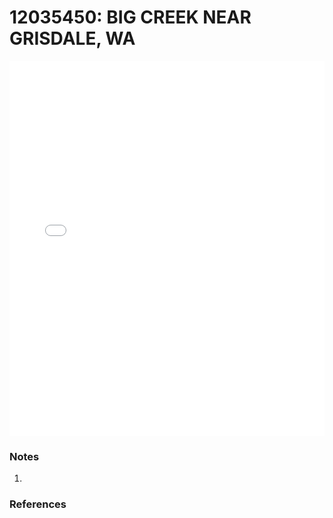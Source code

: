 # 12035450: BIG CREEK NEAR GRISDALE, WA

<iframe src="/distribution_estimation/_static/stations/12035450_fdc.html" width="100%" height="600" frameborder="0"></iframe>

### Notes
1. 

### References

